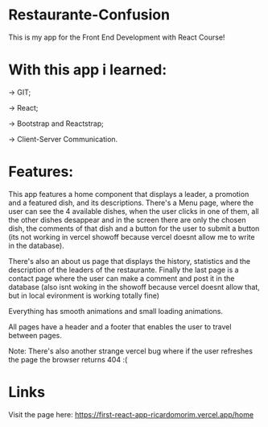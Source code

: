 # Restaurante-Confusion
This is my app for the Front End Development with React Course!

# With this app i learned: 
 -> GIT;
 
 -> React;
 
 -> Bootstrap and Reactstrap;
 
 -> Client-Server Communication.

# Features:
This app features a home component that displays a leader, a promotion and a featured dish, and its descriptions.
There's a Menu page, where the user can see the 4 available dishes, when the user clicks in one of them, all the other dishes desappear and in the screen there are only the chosen dish, the comments of that dish and a button for the user to submit a button (its not working in vercel showoff because vercel doesnt allow me to write in the database).

There's also an about us page that displays the history, statistics and the description of the leaders of the restaurante.
Finally the last page is a contact page where the user can make a comment and post it in the database (also isnt woking in the showoff because vercel doesnt allow that, but in local evironment is working totally fine)

Everything has smooth animations and small loading animations.

All pages have a header and a footer that enables the user to travel between pages.

Note: There's also another strange vercel bug where if the user refreshes the page the browser returns 404 :(

# Links
Visit the page here: https://first-react-app-ricardomorim.vercel.app/home


